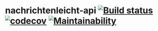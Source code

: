 # nachrichtenleicht-api [![Build status](https://ci.appveyor.com/api/projects/status/hc99xfxmvoco8kmi/branch/main?svg=true)](https://ci.appveyor.com/project/Frederick-S/nachrichtenleicht-api/branch/main) [![codecov](https://codecov.io/gh/Frederick-S/nachrichtenleicht-api/branch/main/graph/badge.svg?token=JQe78ujAzz)](undefined) [![Maintainability](https://api.codeclimate.com/v1/badges/9cfbefd386ea0eb065b1/maintainability)](https://codeclimate.com/github/Frederick-S/nachrichtenleicht-api/maintainability)
